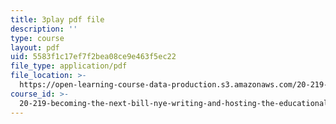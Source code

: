 ```yaml
---
title: 3play pdf file
description: ''
type: course
layout: pdf
uid: 5583f1c17ef7f2bea08ce9e463f5ec22
file_type: application/pdf
file_location: >-
  https://open-learning-course-data-production.s3.amazonaws.com/20-219-becoming-the-next-bill-nye-writing-and-hosting-the-educational-show-january-iap-2015/5583f1c17ef7f2bea08ce9e463f5ec22_ZMe7jSsPmW4.pdf
course_id: >-
  20-219-becoming-the-next-bill-nye-writing-and-hosting-the-educational-show-january-iap-2015
---
```

